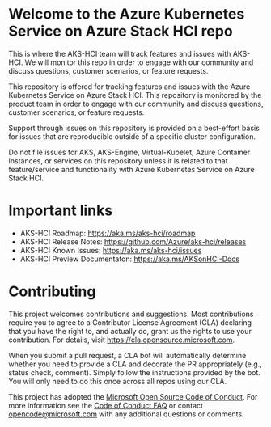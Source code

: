 # Welcome to the Azure Kubernetes Service on Azure Stack HCI repo
This is where the AKS-HCI team will track features and issues with AKS-HCI. We will monitor this repo in order to engage with our community and discuss questions, customer scenarios, or feature requests.

This repository is offered for tracking features and issues with the Azure Kubernetes Service on Azure Stack HCI. This repository is monitored by the product team in order to engage with our community and discuss questions, customer scenarios, or feature requests.

Support through issues on this repository is provided on a best-effort basis for issues that are reproducible outside of a specific cluster configuration.

Do not file issues for AKS, AKS-Engine, Virtual-Kubelet, Azure Container Instances, or services on this repository unless it is related to that feature/service and functionality with Azure Kubernetes Service on Azure Stack HCI.

# Important links
* AKS-HCI Roadmap: https://aka.ms/aks-hci/roadmap
* AKS-HCI Release Notes: https://github.com/Azure/aks-hci/releases
* AKS-HCI Known Issues: https://aka.ms/aks-hci/issues
* AKS-HCI Preview Documentaton: https://aka.ms/AKSonHCI-Docs

# Contributing

This project welcomes contributions and suggestions.  Most contributions require you to agree to a
Contributor License Agreement (CLA) declaring that you have the right to, and actually do, grant us
the rights to use your contribution. For details, visit https://cla.opensource.microsoft.com.

When you submit a pull request, a CLA bot will automatically determine whether you need to provide
a CLA and decorate the PR appropriately (e.g., status check, comment). Simply follow the instructions
provided by the bot. You will only need to do this once across all repos using our CLA.

This project has adopted the [Microsoft Open Source Code of Conduct](https://opensource.microsoft.com/codeofconduct/).
For more information see the [Code of Conduct FAQ](https://opensource.microsoft.com/codeofconduct/faq/) or
contact [opencode@microsoft.com](mailto:opencode@microsoft.com) with any additional questions or comments.
